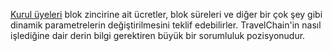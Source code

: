 [Kurul üyeleri](introduction/committee) blok zincirine ait ücretler, blok süreleri  ve diğer bir çok şey gibi dinamik parametrelerin değiştirilmesini teklif edebilirler. TravelChain'in nasıl işlediğine dair derin bilgi gerektiren büyük bir sorumluluk pozisyonudur.